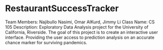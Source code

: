 # RestaurantSuccessTracker
 Team Members: Najibullo Nasimi, Omar AlKurd, Jimmy Li Class Name: CS 105 Description: Exploratory Data Analysis project for the University of California, Riverside. The goal of this project is to create an interactive user interface. Providing the user access to prediction analysis on an accurate chance marker for surviving pandemics.
